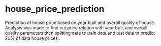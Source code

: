 # house_price_prediction
Prediction of house price based on year built and overall quality of house . 
Analysis was made to find out price relation with year built and overall quailty parameters then splitting data to train data and test data to predict 20% of data house prices . 
